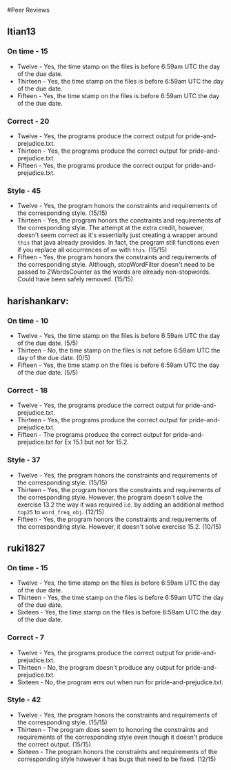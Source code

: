 #Peer Reviews
## ltian13
### On time - 15
- Twelve - Yes, the time stamp on the files is before 6:59am UTC the day of the due date.
- Thirteen - Yes, the time stamp on the files is before 6:59am UTC the day of the due date. 
- Fifteen - Yes, the time stamp on the files is before 6:59am UTC the day of the due date.
### Correct - 20
- Twelve - Yes, the programs produce the correct output for pride-and-prejudice.txt.
- Thirteen - Yes, the programs produce the correct output for pride-and-prejudice.txt.
- Fifteen - Yes, the programs produce the correct output for pride-and-prejudice.txt.
### Style - 45
- Twelve - Yes, the program honors the constraints and requirements of the corresponding style. (15/15)
- Thirteen - Yes, the program honors the constraints and requirements of the corresponding style. The attempt at the extra credit, however, doesn't seem correct as it's essentially just creating a wrapper around `this` that java already provides. In fact, the program still functions even if you replace all occurrences of `me` with `this`. (15/15)
- Fifteen - Yes, the program honors the constraints and requirements of the corresponding style. Although, stopWordFilter doesn't need to be passed to ZWordsCounter as the words are already non-stopwords. Could have been safely removed. (15/15)


## harishankarv:
### On time - 10
- Twelve - Yes, the time stamp on the files is before 6:59am UTC the day of the due date. (5/5)
- Thirteen - No, the time stamp on the files is not before 6:59am UTC the day of the due date. (0/5)
- Fifteen - Yes, the time stamp on the files is before 6:59am UTC the day of the due date. (5/5)
### Correct - 18
- Twelve - Yes, the programs produce the correct output for pride-and-prejudice.txt.
- Thirteen - Yes, the programs produce the correct output for pride-and-prejudice.txt.
- Fifteen - The programs produce the correct output for pride-and-prejudice.txt for Ex 15.1 but not for 15.2.
### Style - 37
- Twelve - Yes, the program honors the constraints and requirements of the corresponding style. (15/15)
- Thirteen - Yes, the program honors the constraints and requirements of the corresponding style. However, the program doesn't solve the exercise 13.2 the way it was required i.e. by adding an additional method `top25` to `word_freq_obj`. (12/15)
- Fifteen - Yes, the program honors the constraints and requirements of the corresponding style. However, it doesn't solve exercise 15.2. (10/15)

## ruki1827
### On time - 15
- Twelve - Yes, the time stamp on the files is before 6:59am UTC the day of the due date.
- Thirteen - Yes, the time stamp on the files is before 6:59am UTC the day of the due date. 
- Sixteen - Yes, the time stamp on the files is before 6:59am UTC the day of the due date.
### Correct - 7
- Twelve - Yes, the programs produce the correct output for pride-and-prejudice.txt.
- Thirteen - No, the program doesn't produce any output for pride-and-prejudice.txt. 
- Sixteen - No, the program errs out when run for pride-and-prejudice.txt.
### Style - 42
- Twelve - Yes, the program honors the constraints and requirements of the corresponding style. (15/15)
- Thirteen - The program does seem to honoring the constraints and requirements of the corresponding style even though it doesn't produce the correct output. (15/15)
- Sixteen - The program honors the constraints and requirements of the corresponding style however it has bugs that need to be fixed. (12/15)
